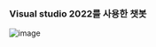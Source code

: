 ### Visual studio 2022를 사용한 챗봇
![image](https://user-images.githubusercontent.com/115756142/202485275-a64ad5ac-3c37-41b7-b366-982dcbb96de6.png)
